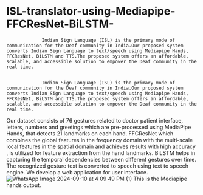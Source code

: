 # ISL-translator-using-Mediapipe-FFCResNet-BiLSTM-
                 Indian Sign Language (ISL) is the primary mode of communication for the Deaf community in India.Our proposed system converts Indian Sign Language to text/speech using Mediapipe Hands, FFCResNet, BiLSTM and TTS.The proposed system offers an affordable, scalable, and accessible solution to empower the Deaf community in the real time.

                 
                 Indian Sign Language (ISL) is the primary mode of communication for the Deaf community in India.Our proposed system converts Indian Sign Language to text/speech using Mediapipe Hands, FFCResNet, BiLSTM and TTS.The proposed system offers an affordable, scalable, and accessible solution to empower the Deaf community in the real time.
Our dataset consists of 76 gestures related to doctor patient interface, letters, numbers and greetings which are pre-processed using MediaPipe Hands, that detects 21 landmarks on each hand. FFCResNet  which combines the global features in the frequency domain with the multi-scale local features in the spatial domain and achieves results with high accuracy , is utilized for feature extraction from the hand landmarks. BiLSTM helps in capturing the temporal dependencies between different gestures over time. The recognized gesture text is converted to speech using text to speech engine. We develop a web application for user interface.            
               ![WhatsApp Image 2024-09-10 at 4 09 49 PM (1)](https://github.com/user-attachments/assets/9185a1a4-2e16-4be7-b56e-5ebc641a84a7)
                                                        This is the Mediapipe hands output.
